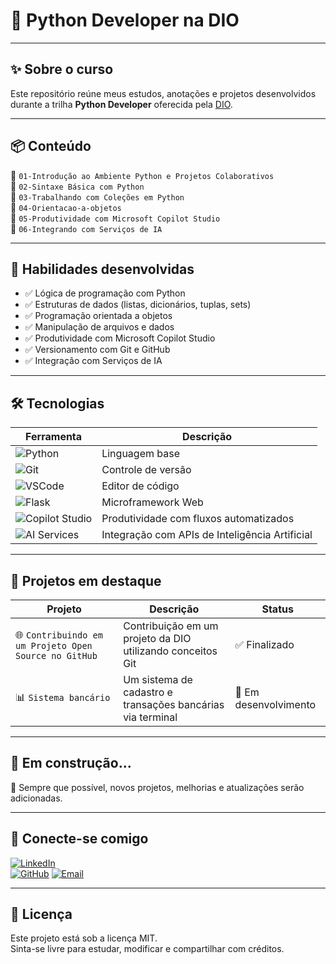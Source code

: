 # 🐍 Python Developer na DIO

---

## ✨ Sobre o curso

Este repositório reúne meus estudos, anotações e projetos desenvolvidos durante a trilha **Python Developer** oferecida pela [DIO](https://www.dio.me/).

---

## 📦 Conteúdo

📁 `01-Introdução ao Ambiente Python e Projetos Colaborativos`  
📁 `02-Sintaxe Básica com Python`  
📁 `03-Trabalhando com Coleções em Python`  
📁 `04-Orientacao-a-objetos`  
📁 `05-Produtividade com Microsoft Copilot Studio`  
📁 `06-Integrando com Serviços de IA`  

---

## 🧠 Habilidades desenvolvidas

- ✅ Lógica de programação com Python  
- ✅ Estruturas de dados (listas, dicionários, tuplas, sets)  
- ✅ Programação orientada a objetos  
- ✅ Manipulação de arquivos e dados  
- ✅ Produtividade com Microsoft Copilot Studio
- ✅ Versionamento com Git e GitHub  
- ✅ Integração com Serviços de IA

---

## 🛠️ Tecnologias

| Ferramenta | Descrição |
|------------|-----------|
| ![Python](https://img.shields.io/badge/-Python-3776AB?logo=python&logoColor=fff) | Linguagem base |
| ![Git](https://img.shields.io/badge/-Git-F05032?logo=git&logoColor=fff) | Controle de versão |
| ![VSCode](https://img.shields.io/badge/-VSCode-007ACC?logo=visual-studio-code&logoColor=fff) | Editor de código |
| ![Flask](https://img.shields.io/badge/-Flask-000?logo=flask&logoColor=white) | Microframework Web |
| ![Copilot Studio](https://img.shields.io/badge/-Microsoft%20Copilot%20Studio-0078D4?logo=microsoft&logoColor=fff) | Produtividade com fluxos automatizados |
| ![AI Services](https://img.shields.io/badge/-Serviços%20de%20IA-8A2BE2?logo=openai&logoColor=fff) | Integração com APIs de Inteligência Artificial |

---

## 🧪 Projetos em destaque

| Projeto | Descrição | Status |
|--------|-----------|--------|
| 🌐 `Contribuindo em um Projeto Open Source no GitHub` | Contribuição em um projeto da DIO utilizando conceitos Git | ✅ Finalizado |
| 📊 `Sistema bancário` | Um sistema de cadastro e transações bancárias via terminal | 🚧 Em desenvolvimento |

---

## 🚧 Em construção...

🔧 Sempre que possível, novos projetos, melhorias e atualizações serão adicionadas. 

---

## 🤝 Conecte-se comigo

[![LinkedIn](https://img.shields.io/badge/-LinkedIn-0A66C2?style=flat&logo=linkedin&logoColor=white)](https://www.linkedin.com/in/anna-j%C3%BAlia-sousa-111a9336a/)  
[![GitHub](https://img.shields.io/badge/-GitHub-181717?style=flat&logo=github&logoColor=white)](https://github.com/srtaayanamy)
[![Email](https://img.shields.io/badge/-Email-D14836?style=flat&logo=gmail&logoColor=white)](mailto:annafelix448@gmail.com)

---

## 📝 Licença

Este projeto está sob a licença MIT.  
Sinta-se livre para estudar, modificar e compartilhar com créditos.